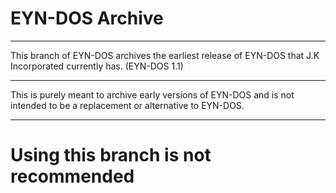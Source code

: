 # EYN-DOS Archive

---

This branch of EYN-DOS archives the earliest release of EYN-DOS that J.K Incorporated currently has. (EYN-DOS 1.1)

---

This is purely meant to archive early versions of EYN-DOS and is not intended to be a replacement or alternative to EYN-DOS.

---

# Using this branch is not recommended

